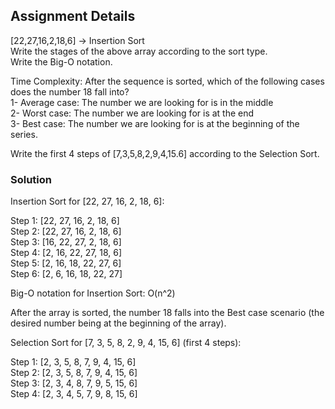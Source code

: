## Assignment Details

[22,27,16,2,18,6] -> Insertion Sort  
Write the stages of the above array according to the sort type.  
Write the Big-O notation.  

Time Complexity: After the sequence is sorted, which of the following cases does the number 18 fall into?  
1- Average case: The number we are looking for is in the middle  
2- Worst case: The number we are looking for is at the end  
3- Best case: The number we are looking for is at the beginning of the series.  

Write the first 4 steps of [7,3,5,8,2,9,4,15.6] according to the Selection Sort.  

### Solution

Insertion Sort for [22, 27, 16, 2, 18, 6]:  
  
Step 1: [22, 27, 16, 2, 18, 6]  
Step 2: [22, 27, 16, 2, 18, 6]  
Step 3: [16, 22, 27, 2, 18, 6]  
Step 4: [2, 16, 22, 27, 18, 6]  
Step 5: [2, 16, 18, 22, 27, 6]  
Step 6: [2, 6, 16, 18, 22, 27]  
  
Big-O notation for Insertion Sort: O(n^2)  

After the array is sorted, the number 18 falls into the Best case scenario (the desired number being at the beginning of the array).  
  
Selection Sort for [7, 3, 5, 8, 2, 9, 4, 15, 6] (first 4 steps):  

Step 1: [2, 3, 5, 8, 7, 9, 4, 15, 6]  
Step 2: [2, 3, 5, 8, 7, 9, 4, 15, 6]  
Step 3: [2, 3, 4, 8, 7, 9, 5, 15, 6]  
Step 4: [2, 3, 4, 5, 7, 9, 8, 15, 6]  
